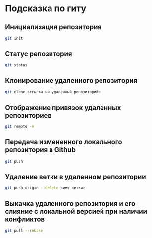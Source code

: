 # Подсказка по гиту

## Инициализация репозитория

```sh
git init
```

## Статус репозитория

```sh
git status
```
## Клонирование удаленного репозитория
```sh
git clone <ссылка на удаленный репозиторий>
```
## Отображение привязок удаленных репозиториев
```sh
git remote -v
```
## Передача измененного локального репозитория в Github
```sh
git push
```
## Удаление ветки в удаленном репозитории
```sh
git push origin --delete <имя ветки>
```
## Выкачка удаленного репозитория и его слияние с локальной версией при наличии конфликтов
```sh
git pull --rebase
```
